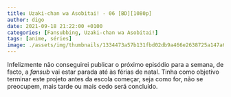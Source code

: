 ```yaml
---
title: Uzaki-chan wa Asobitai! - 06 [BD][1080p]
author: digo
date: 2021-09-18 21:22:00 +0100
categories: [Fansubbing, Uzaki-chan wa Asobitai!] 
tags: [anime, séries]
image: ./assets/img/thumbnails/1334473a57b131fbd02db9a466e2638725a147a6.jpeg
---
```


Infelizmente não conseguirei publicar o próximo episódio para a semana, de facto, a *fansub* vai estar parada até às férias de natal. Tinha como objetivo terminar este projeto antes da escola começar, seja como for, não se preocupem, mais tarde ou mais cedo será concluído.